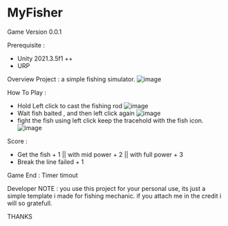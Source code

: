 # MyFisher

Game Version 0.0.1

Prerequisite :
- Unity 2021.3.5f1 ++
- URP 

Overview Project :
a simple fishing simulator.
![image](https://github.com/dhaniYanuar/MyFisher/assets/33579738/6b389dcb-5cba-4742-b208-7c6b6a692605)

How To Play :
- Hold Left click to cast the fishing rod
![image](https://github.com/dhaniYanuar/MyFisher/assets/33579738/5f4aa289-acee-4ce6-9a43-55391ee241a9)
- Wait fish baited , and then left click again
![image](https://github.com/dhaniYanuar/MyFisher/assets/33579738/f3257a0c-a0fb-47cf-b41a-4e9f4b4a405d)
- fight the fish using left click keep the tracehold with the fish icon.
![image](https://github.com/dhaniYanuar/MyFisher/assets/33579738/0fc91645-b629-4506-ba45-df4f8b0166d3)



Score :
- Get the fish + 1 || with mid power + 2 || with full power + 3 
- Break the line failed + 1

Game End :
Timer timout

Developer NOTE : you use this project for your personal use, its just a simple template i made for fishing mechanic. if you attach me in the credit i will so gratefull.

THANKS
